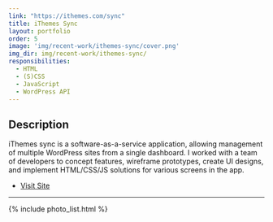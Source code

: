 ```yaml
---
link: "https://ithemes.com/sync"
title: iThemes Sync
layout: portfolio
order: 5
image: 'img/recent-work/ithemes-sync/cover.png'
img_dir: img/recent-work/ithemes-sync/
responsibilities:
  - HTML
  - (S)CSS
  - JavaScript
  - WordPress API
---
```


## Description

iThemes sync is a software-as-a-service application, allowing management of multiple WordPress sites
from a single dashboard. I worked with a team of developers to concept features, wireframe
prototypes, create UI designs, and implement HTML/CSS/JS solutions for various screens in the app.

- [Visit Site](https://ithemes.com/sync)

---

{% include photo_list.html %}
